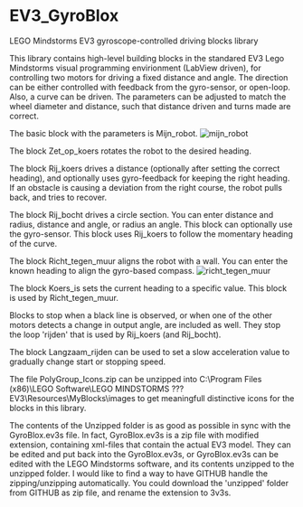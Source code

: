 # EV3_GyroBlox
LEGO Mindstorms EV3 gyroscope-controlled driving blocks library

This library contains high-level building blocks in the standared EV3 Lego Mindstorms visual programming envirionment (LabView driven), for controlling two motors for driving a fixed distance and angle. The direction can be either controlled with feedback from the gyro-sensor, or open-loop. Also, a curve can be driven. The parameters can be adjusted to match the wheel diameter and distance, such that distance driven and turns made are correct.

The basic block with the parameters is Mijn_robot. ![mijn_robot](https://github.com/jan-gerard/EV3_GyroBlox/blob/master/images/mijn_robot.png)

The block Zet_op_koers rotates the robot to the desired heading.

The block Rij_koers drives a distance (optionally after setting the correct heading), and optionally uses gyro-feedback for keeping the right heading. If an obstacle is causing a deviation from the right course, the robot pulls back, and tries to recover.

The block Rij_bocht drives a circle section. You can enter distance and radius, distance and angle, or radius an angle. This block can optionally use the gyro-sensor. This block uses Rij_koers to follow the momentary heading of the curve.

The block Richt_tegen_muur aligns the robot with a wall. You can enter the known heading to align the gyro-based compass. ![richt_tegen_muur](https://github.com/jan-gerard/EV3_GyroBlox/blob/master/images/richt_tegen_muur.png)

The block Koers_is sets the current heading to a specific value. This block is used by Richt_tegen_muur.

Blocks to stop when a black line is observed, or when one of the other motors detects a change in output angle, are included as well. They stop the loop 'rijden' that is used by Rij_koers (and Rij_bocht). 

The block Langzaam_rijden can be used to set a slow acceleration value to gradually change start or stopping speed.

The file PolyGroup_Icons.zip can be unzipped into C:\Program Files (x86)\LEGO Software\LEGO MINDSTORMS ??? EV3\Resources\MyBlocks\images to get meaningfull distinctive icons for the blocks in this library.

The contents of the Unzipped folder is as good as possible in sync with the GyroBlox.ev3s file. In fact, GyroBlox.ev3s is a zip file with modified extension, containing xml-files that contain the actual EV3 model. They can be edited and put back into the GyroBlox.ev3s, or GyroBlox.ev3s can be edited with the LEGO Mindstorms software, and its contents unzipped to the unzipped folder. 
I would like to find a way to have GITHUB handle the zipping/unzipping automatically. You could download the 'unzipped' folder from GITHUB as zip file, and rename the extension to 3v3s.
